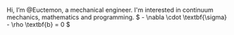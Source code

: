 Hi, I’m @Euctemon, a mechanical engineer. I'm interested in continuum mechanics, mathematics and programming. $ - \nabla \cdot \textbf{\sigma} -  \rho \textbf{b} = 0 $






<!---
Euctemon/Euctemon is a ✨ special ✨ repository because its `README.md` (this file) appears on your GitHub profile.
You can click the Preview link to take a look at your changes.
--->
